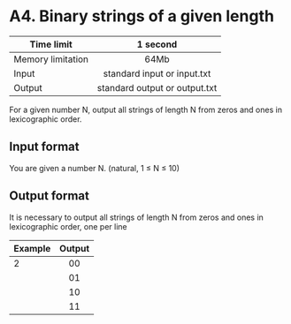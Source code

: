 # A4. Binary strings of a given length


| Time limit     | 1 second           |
| ------------- |:-------------:|
|  Memory limitation   | 64Mb| 
| Input  | standard input or input.txt | 
| Output | standard output or output.txt | 

For a given number N, output all strings of length N from zeros and ones in lexicographic order.

## **Input format**

You are given a number N. (natural, 1 ≤ N ≤ 10)

## **Output format**

It is necessary to output all strings of length N from zeros and ones in lexicographic order, one per line

| Example    | Output        |
| ------------- |:-------------:|
| 2 |00
||01|
||10|
||11|



